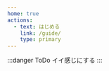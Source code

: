 ```yaml
---
home: true
actions:
  - text: はじめる
    link: /guide/
    type: primary
---
```


:::danger ToDo
イイ感じにする
:::
